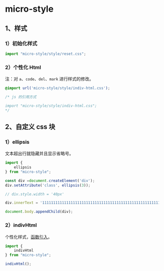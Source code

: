 # micro-style

## 1、样式

### 1）初始化样式

```js
import "micro-style/style/reset.css";
```

### 2）个性化 Html

注：对 `a`、`code`、`del`、`mark` 进行样式的修改。

```css
@import url('micro-style/style/indiv-html.css');

/* js 的引用方式

import "micro-style/style/indiv-html.css";
*/
```

## 2、自定义 css 块

### 1）ellipsis

文本超出行就隐藏并且显示省略号。

```js
import {
    ellipsis
} from "micro-style";

const div =document.createElement('div');
div.setAttribute('class', ellipsis(3));

// div.style.width = '40px'

div.innerText = '11111111111111111111111111111111111111111111111111111111111111111111'

document.body.appendChild(div);
```

### 2）indivHtml

个性化样式，[函数引入](https://github.com/Not-have/micro-tools/blob/develop/packages-style/stories/indiv-style.html)。

```js
import {
    indivHtml
} from "micro-style";

indivHtml();
```